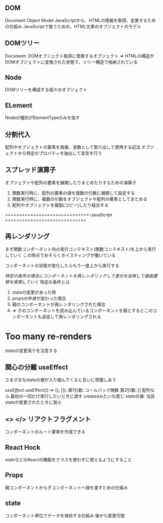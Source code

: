 ## DOM
Document Object Model
JavaScriptから、HTMLの情報を取得、変更するための仕組み
JavaScriptで扱うための、HTML文章のオブジェクトのモデル

## DOMツリー
Document: DOMオブジェクト取得に使用するオブジェクト
=> HTMLの構造がDOMオブジェクトに変換された状態で、ツリー構造で格納されている

## Node
DOMツリーを構成する個々のオブジェクト

## ELement
Nodeの種別がElementTypeのみを指す

## 分割代入
配列やオブジェクトの要素を直接、変数として取り出して使用する記法
オブジェクトから特定のプロパティを抽出して宣言を行う

## スプレッド演算子
オブジェクトや配列の要素を展開したりまとめたりするための演算子
1. 関数実行時に、配列の要素の値を複数の引数に展開して設定する
2. 関数実行時に、複数の引数をオブジェクトや配列の要素としてまとめる
3. 配列やオブジェクトを複製(コピー)したり結合する


 ==============================-JavaScript =============================

## 再レンダリング
まず関数コンポーネント内の実行コンテキスト(関数コンテキスト)を上から実行していく
この時点でおそらくホイスティングが働いている

コンポーネントの状態が変化したらもう一度上から実行する

*特定の条件の場合にコンポーネントを再レンダリングして差分を反映して画面遷移を実現していく*
特定の条件とは
1. stateの変更があった時
2. propsの中身が変わった場合
3. 親のコンポーネントが再レンダリングされた場合 
4. => 子のコンポーネントを読み込んでいるコンポーネントを親とするとこのコンポーネントも追従して再レンダリングされる


# Too many re-renders
stateの変更周りを注意する

## 関心の分離 useEffect
さまざまなstateの値が入り組んでくると互いに邪魔しあう

*useEffect*
useEffect(() => {}, []);
第1引数: コールバック関数
第2引数: 
        [] 配列なら,最初の一回だけ実行したいときに渡す createdみたいな感じ
        stateの値: 当該stateが変更されたときに発火


## <> </> リアクトフラグメント
コンポーネントのルート要素を作成できる

## React Hock
stateなどのReactの機能をクラスを使わずに使えるようにすること

## Props
親コンポーネントから子コンポーネントへ値を渡すための仕組み

## state
コンポーネント単位でデータを保持する仕組み
後から変更可能